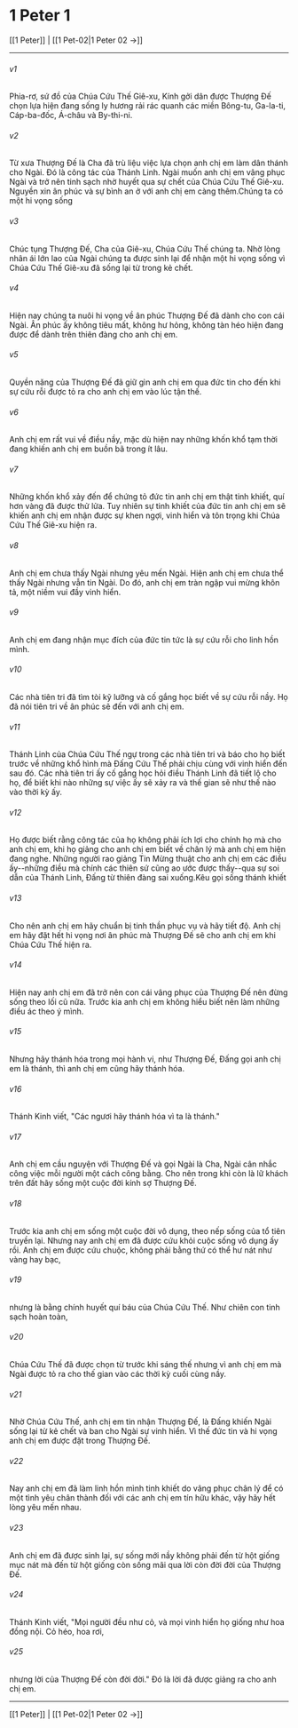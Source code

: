 # 1 Peter 1

[[1 Peter]] | [[1 Pet-02|1 Peter 02 →]]
***



###### v1 
Phia-rơ, sứ đồ của Chúa Cứu Thế Giê-xu, Kính gởi dân được Thượng Đế chọn lựa hiện đang sống ly hương rải rác quanh các miền Bông-tu, Ga-la-ti, Cáp-ba-đốc, Á-châu và By-thi-ni. 

###### v2 
Từ xưa Thượng Đế là Cha đã trù liệu việc lựa chọn anh chị em làm dân thánh cho Ngài. Đó là công tác của Thánh Linh. Ngài muốn anh chị em vâng phục Ngài và trở nên tinh sạch nhờ huyết qua sự chết của Chúa Cứu Thế Giê-xu. Nguyền xin ân phúc và sự bình an ở với anh chị em càng thêm.Chúng ta có một hi vọng sống 

###### v3 
Chúc tụng Thượng Đế, Cha của Giê-xu, Chúa Cứu Thế chúng ta. Nhờ lòng nhân ái lớn lao của Ngài chúng ta được sinh lại để nhận một hi vọng sống vì Chúa Cứu Thế Giê-xu đã sống lại từ trong kẻ chết. 

###### v4 
Hiện nay chúng ta nuôi hi vọng về ân phúc Thượng Đế đã dành cho con cái Ngài. Ân phúc ấy không tiêu mất, không hư hỏng, không tàn héo hiện đang được để dành trên thiên đàng cho anh chị em. 

###### v5 
Quyền năng của Thượng Đế đã giữ gìn anh chị em qua đức tin cho đến khi sự cứu rỗi được tỏ ra cho anh chị em vào lúc tận thế. 

###### v6 
Anh chị em rất vui về điều nầy, mặc dù hiện nay những khốn khổ tạm thời đang khiến anh chị em buồn bã trong ít lâu. 

###### v7 
Những khốn khổ xảy đến để chứng tỏ đức tin anh chị em thật tinh khiết, quí hơn vàng đã được thử lửa. Tuy nhiên sự tinh khiết của đức tin anh chị em sẽ khiến anh chị em nhận được sự khen ngợi, vinh hiển và tôn trọng khi Chúa Cứu Thế Giê-xu hiện ra. 

###### v8 
Anh chị em chưa thấy Ngài nhưng yêu mến Ngài. Hiện anh chị em chưa thể thấy Ngài nhưng vẫn tin Ngài. Do đó, anh chị em tràn ngập vui mừng khôn tả, một niềm vui đầy vinh hiển. 

###### v9 
Anh chị em đang nhận mục đích của đức tin tức là sự cứu rỗi cho linh hồn mình. 

###### v10 
Các nhà tiên tri đã tìm tòi kỹ lưỡng và cố gắng học biết về sự cứu rỗi nầy. Họ đã nói tiên tri về ân phúc sẽ đến với anh chị em. 

###### v11 
Thánh Linh của Chúa Cứu Thế ngự trong các nhà tiên tri và báo cho họ biết trước về những khổ hình mà Đấng Cứu Thế phải chịu cùng với vinh hiển đến sau đó. Các nhà tiên tri ấy cố gắng học hỏi điều Thánh Linh đã tiết lộ cho họ, để biết khi nào những sự việc ấy sẽ xảy ra và thế gian sẽ như thế nào vào thời kỳ ấy. 

###### v12 
Họ được biết rằng công tác của họ không phải ích lợi cho chính họ mà cho anh chị em, khi họ giảng cho anh chị em biết về chân lý mà anh chị em hiện đang nghe. Những người rao giảng Tin Mừng thuật cho anh chị em các điều ấy--những điều mà chính các thiên sứ cũng ao ước được thấy--qua sự soi dẫn của Thánh Linh, Đấng từ thiên đàng sai xuống.Kêu gọi sống thánh khiết 

###### v13 
Cho nên anh chị em hãy chuẩn bị tinh thần phục vụ và hãy tiết độ. Anh chị em hãy đặt hết hi vọng nơi ân phúc mà Thượng Đế sẽ cho anh chị em khi Chúa Cứu Thế hiện ra. 

###### v14 
Hiện nay anh chị em đã trở nên con cái vâng phục của Thượng Đế nên đừng sống theo lối cũ nữa. Trước kia anh chị em không hiểu biết nên làm những điều ác theo ý mình. 

###### v15 
Nhưng hãy thánh hóa trong mọi hành vi, như Thượng Đế, Đấng gọi anh chị em là thánh, thì anh chị em cũng hãy thánh hóa. 

###### v16 
Thánh Kinh viết, "Các ngươi hãy thánh hóa vì ta là thánh." 

###### v17 
Anh chị em cầu nguyện với Thượng Đế và gọi Ngài là Cha, Ngài cân nhắc công việc mỗi người một cách công bằng. Cho nên trong khi còn là lữ khách trên đất hãy sống một cuộc đời kính sợ Thượng Đế. 

###### v18 
Trước kia anh chị em sống một cuộc đời vô dụng, theo nếp sống của tổ tiên truyền lại. Nhưng nay anh chị em đã được cứu khỏi cuộc sống vô dụng ấy rồi. Anh chị em được cứu chuộc, không phải bằng thứ có thể hư nát như vàng hay bạc, 

###### v19 
nhưng là bằng chính huyết quí báu của Chúa Cứu Thế. Như chiên con tinh sạch hoàn toàn, 

###### v20 
Chúa Cứu Thế đã được chọn từ trước khi sáng thế nhưng vì anh chị em mà Ngài được tỏ ra cho thế gian vào các thời kỳ cuối cùng nầy. 

###### v21 
Nhờ Chúa Cứu Thế, anh chị em tin nhận Thượng Đế, là Đấng khiến Ngài sống lại từ kẻ chết và ban cho Ngài sự vinh hiển. Vì thế đức tin và hi vọng anh chị em được đặt trong Thượng Đế. 

###### v22 
Nay anh chị em đã làm linh hồn mình tinh khiết do vâng phục chân lý để có một tình yêu chân thành đối với các anh chị em tín hữu khác, vậy hãy hết lòng yêu mến nhau. 

###### v23 
Anh chị em đã được sinh lại, sự sống mới nầy không phải đến từ hột giống mục nát mà đến từ hột giống còn sống mãi qua lời còn đời đời của Thượng Đế. 

###### v24 
Thánh Kinh viết, "Mọi người đều như cỏ, và mọi vinh hiển họ giống như hoa đồng nội. Cỏ héo, hoa rơi, 

###### v25 
nhưng lời của Thượng Đế còn đời đời." Đó là lời đã được giảng ra cho anh chị em.

***
[[1 Peter]] | [[1 Pet-02|1 Peter 02 →]]
